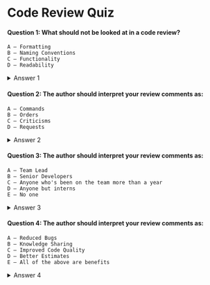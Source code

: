 # Code Review Quiz

#### Question 1: What should not be looked at in a code review?
    A — Formatting  
    B — Naming Conventions  
    C — Functionality  
    D — Readability
<details><summary>Answer 1</summary>
<p>
    A — Formatting  
</p>
</details>

#### Question 2: The author should interpret your review comments as:
    A — Commands  
    B — Orders  
    C — Criticisms  
    D — Requests
<details><summary>Answer 2</summary>
<p>
    D — Requests  
</p>
</details>

#### Question 3: The author should interpret your review comments as:
    A — Team Lead  
    B — Senior Developers  
    C — Anyone who's been on the team more than a year  
    D — Anyone but interns
    E — No one
<details><summary>Answer 3</summary>
<p>
    E — No one 
</p>
</details>

#### Question 4: The author should interpret your review comments as:
    A — Reduced Bugs  
    B — Knowledge Sharing  
    C — Improved Code Quality  
    D — Better Estimates
    E — All of the above are benefits
<details><summary>Answer 4</summary>
<p>
    E — All of the above are benefits
</p>
</details>
